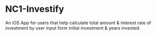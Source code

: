 # NC1-Investify

An iOS App for users that help calculate total amount & interest rate of investment by user input form initial investment & years invested.
